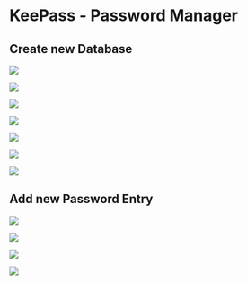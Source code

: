# KeePass - Password Manager

## Create new Database

![](images/keepass01.PNG)

![](images/keepass02.PNG)

![](images/keepass03.PNG)

![](images/keepass04.PNG)

![](images/keepass05.PNG)

![](images/keepass06.PNG)

![](images/keepass07.PNG)

## Add new Password Entry

![](images/keepass08.PNG)

![](images/keepass09.PNG)

![](images/keepass10.PNG)

![](images/keepass11.PNG)

